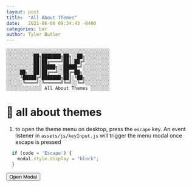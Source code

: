 ```yaml
---
layout: post
title:  "All About Themes"
date:   2021-06-06 09:34:43 -0400
categories: bar
author: Tyler Butler
---  
```


```text
░░░░░░░░░░░░░░░░░░░░░░░░░░░░░░░░░░░░░░
░░░░░░░░░░██╗███████╗██╗░░██╗░░░░░░░░░
░░░░░░░░░░██║██╔════╝██║░██╔╝░░░░░░░░░
░░░░░░░░░░██║█████╗░░█████═╝░░░░░░░░░░
░░░░░██╗░░██║██╔══╝░░██╔═██╗░░░░░░░░░░
░░░░░╚█████╔╝███████╗██║░╚██╗░░░░░░░░░
░░░░░░╚════╝░╚══════╝╚═╝░░╚═╝░░░░░░░░░
░░░░░░░░░░░░░ All About Themes ░░░░░░░
```  

# 🍭 all about themes

1) to open the theme menu on desktop, press the `escape` key. An event listener in `assets/js/keyInput.js` will trigger the menu modal once escape is pressed

```javascript
  if (code = 'Escape') {
    modal.style.display = "block";
  }
```
<!-- Trigger/Open The Modal -->
<button id="myBtn">Open Modal</button>

  <script>
    // Get the modal
    var modal = document.getElementById("myModal");

    // Get the button that opens the modal
    var btn = document.getElementById("myBtn");

    // Get the <span> element that closes the modal
    var span = document.getElementsByClassName("close")[0];

    // When the user clicks on the button, open the modal
    btn.onclick = function() {
      modal.style.display = "block";
    }

    // When the user clicks on <script> (x), close the modal
    span.onclick = function() {
      modal.style.display = "none";
    }

    // When the user clicks anywhere outside of the modal, close it
    window.onclick = function(event) {
      if (event.target == modal) {
        modal.style.display = "none";
      }
    }

    document.addEventListener('keydown', (event) => {
        var name = event.key;
        var code = event.code;


        /* use https://keycode.info/ */
        if (code = 'Escape') {
          modal.style.display = "block";
        }
      }, false);
      
    </script>